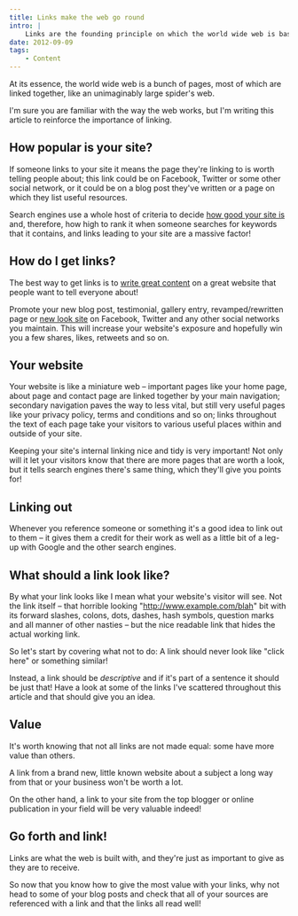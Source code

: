 ```yaml
---
title: Links make the web go round
intro: |
    Links are the founding principle on which the world wide web is based, but are you using them correctly?
date: 2012-09-09
tags:
    - Content
---
```


At its essence, the world wide web is a bunch of pages, most of which are linked together, like an unimaginably large spider's web.

I'm sure you are familiar with the way the web works, but I'm writing this article to reinforce the importance of linking.


## How popular is your site?

If someone links to your site it means the page they're linking to is worth telling people about; this link could be on Facebook, Twitter or some other social network, or it could be on a blog post they've written or a page on which they list useful resources.

Search engines use a whole host of criteria to decide [how good your site is](/blog/what-search-engines-want) and, therefore, how high to rank it when someone searches for keywords that it contains, and links leading to your site are a massive factor!


## How do I get links?

The best way to get links is to [write great content](/blog/why-should-i-blog) on a great website that people want to tell everyone about!

Promote your new blog post, testimonial, gallery entry, revamped/rewritten page or [new look site](/blog/little-by-little) on Facebook, Twitter and any other social networks you maintain. This will increase your website's exposure and hopefully win you a few shares, likes, retweets and so on.


## Your website

Your website is like a miniature web – important pages like your home page, about page and contact page are linked together by your main navigation; secondary navigation paves the way to less vital, but still very useful pages like your privacy policy, terms and conditions and so on; links throughout the text of each page take your visitors to various useful places within and outside of your site.

Keeping your site's internal linking nice and tidy is very important! Not only will it let your visitors know that there are more pages that are worth a look, but it tells search engines there's same thing, which they'll give you points for!


## Linking out

Whenever you reference someone or something it's a good idea to link out to them – it gives them a credit for their work as well as a little bit of a leg-up with Google and the other search engines.


## What should a link look like?

By what your link looks like I mean what your website's visitor will see. Not the link itself – that horrible looking "http://www.example.com/blah" bit with its forward slashes, colons, dots, dashes, hash symbols, question marks and all manner of other nasties – but the nice readable link that hides the actual working link.

So let's start by covering what not to do: A link should never look like "click here" or something similar!

Instead, a link should be _descriptive_ and if it's part of a sentence it should be just that! Have a look at some of the links I've scattered throughout this article and that should give you an idea.


## Value

It's worth knowing that not all links are not made equal: some have more value than others.

A link from a brand new, little known website about a subject a long way from that or your business won't be worth a lot.

On the other hand, a link to your site from the top blogger or online publication in your field will be very valuable indeed!


## Go forth and link!

Links are what the web is built with, and they're just as important to give as they are to receive.

So now that you know how to give the most value with your links, why not head to some of your blog posts and check that all of your sources are referenced with a link and that the links all read well!
